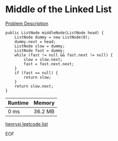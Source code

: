 # Middle of the Linked List
[Problem Description](https://leetcode.com/problems/middle-of-the-linked-list/)

```
public ListNode middleNode(ListNode head) {
    ListNode dummy = new ListNode(0);
    dummy.next = head;
    ListNode slow = dummy;
    ListNode fast = dummy;
    while (fast != null && fast.next != null) {
        slow = slow.next;
        fast = fast.next.next;
    }
    if (fast == null) {
        return slow;
    }
    return slow.next;
}
```

| Runtime       | Memory     | 
| :------------- | :---------- |
| 0 ms | 36.2 MB	   |


[henryxi leetcode list](http://www.henryxi.com/leetcode)

EOF